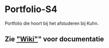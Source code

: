 # Portfolio-S4
Portfolio die hoort bij het afstuderen bij Kuhn.

## Zie ["Wiki"](https://github.com/henk-post/Portfolio-S4/wiki)" voor documentatie
